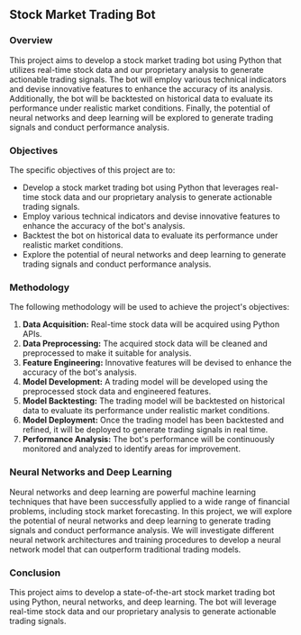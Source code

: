 ## Stock Market Trading Bot

### Overview

This project aims to develop a stock market trading bot using Python that utilizes real-time stock data and our proprietary analysis to generate actionable trading signals. The bot will employ various technical indicators and devise innovative features to enhance the accuracy of its analysis. Additionally, the bot will be backtested on historical data to evaluate its performance under realistic market conditions. Finally, the potential of neural networks and deep learning will be explored to generate trading signals and conduct performance analysis.

### Objectives

The specific objectives of this project are to:

* Develop a stock market trading bot using Python that leverages real-time stock data and our proprietary analysis to generate actionable trading signals.
* Employ various technical indicators and devise innovative features to enhance the accuracy of the bot's analysis.
* Backtest the bot on historical data to evaluate its performance under realistic market conditions.
* Explore the potential of neural networks and deep learning to generate trading signals and conduct performance analysis.

### Methodology

The following methodology will be used to achieve the project's objectives:

1. **Data Acquisition:** Real-time stock data will be acquired using Python APIs.
2. **Data Preprocessing:** The acquired stock data will be cleaned and preprocessed to make it suitable for analysis.
3. **Feature Engineering:** Innovative features will be devised to enhance the accuracy of the bot's analysis.
4. **Model Development:** A trading model will be developed using the preprocessed stock data and engineered features.
5. **Model Backtesting:** The trading model will be backtested on historical data to evaluate its performance under realistic market conditions.
6. **Model Deployment:** Once the trading model has been backtested and refined, it will be deployed to generate trading signals in real time.
7. **Performance Analysis:** The bot's performance will be continuously monitored and analyzed to identify areas for improvement.

### Neural Networks and Deep Learning

Neural networks and deep learning are powerful machine learning techniques that have been successfully applied to a wide range of financial problems, including stock market forecasting. In this project, we will explore the potential of neural networks and deep learning to generate trading signals and conduct performance analysis. We will investigate different neural network architectures and training procedures to develop a neural network model that can outperform traditional trading models.

### Conclusion

This project aims to develop a state-of-the-art stock market trading bot using Python, neural networks, and deep learning. The bot will leverage real-time stock data and our proprietary analysis to generate actionable trading signals.
